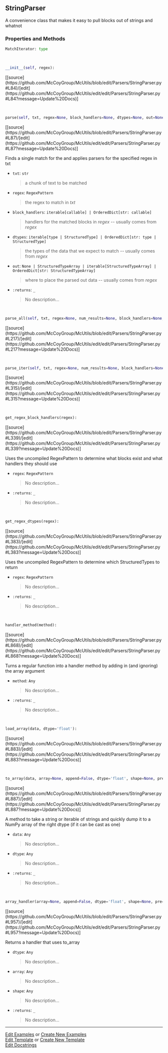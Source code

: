 ## <a id="McUtils.Parsers.StringParser.StringParser">StringParser</a>
A convenience class that makes it easy to pull blocks out of strings and whatnot

### Properties and Methods
```python
MatchIterator: type
```
<a id="McUtils.Parsers.StringParser.StringParser.__init__" class="docs-object-method">&nbsp;</a> 
```python
__init__(self, regex): 
```
<div class="docs-source-link" markdown="1">
[[source](https://github.com/McCoyGroup/McUtils/blob/edit/Parsers/StringParser.py#L84)/[edit](https://github.com/McCoyGroup/McUtils/edit/edit/Parsers/StringParser.py#L84?message=Update%20Docs)]
</div>

<a id="McUtils.Parsers.StringParser.StringParser.parse" class="docs-object-method">&nbsp;</a> 
```python
parse(self, txt, regex=None, block_handlers=None, dtypes=None, out=None): 
```
<div class="docs-source-link" markdown="1">
[[source](https://github.com/McCoyGroup/McUtils/blob/edit/Parsers/StringParser.py#L87)/[edit](https://github.com/McCoyGroup/McUtils/edit/edit/Parsers/StringParser.py#L87?message=Update%20Docs)]
</div>

Finds a single match for the and applies parsers for the specified regex in txt
- `txt`: `str`
    >a chunk of text to be matched
- `regex`: `RegexPattern`
    >the regex to match in _txt_
- `block_handlers`: `iterable[callable] | OrderedDict[str: callable]`
    >handlers for the matched blocks in _regex_ -- usually comes from _regex_
- `dtypes`: `iterable[type | StructuredType] | OrderedDict[str: type | StructuredType]`
    >the types of the data that we expect to match -- usually comes from _regex_
- `out`: `None | StructuredTypeArray | iterable[StructuredTypeArray] | OrderedDict[str: StructuredTypeArray]`
    >where to place the parsed out data -- usually comes from _regex_
- `:returns`: `_`
    >No description...

<a id="McUtils.Parsers.StringParser.StringParser.parse_all" class="docs-object-method">&nbsp;</a> 
```python
parse_all(self, txt, regex=None, num_results=None, block_handlers=None, dtypes=None, out=None): 
```
<div class="docs-source-link" markdown="1">
[[source](https://github.com/McCoyGroup/McUtils/blob/edit/Parsers/StringParser.py#L217)/[edit](https://github.com/McCoyGroup/McUtils/edit/edit/Parsers/StringParser.py#L217?message=Update%20Docs)]
</div>

<a id="McUtils.Parsers.StringParser.StringParser.parse_iter" class="docs-object-method">&nbsp;</a> 
```python
parse_iter(self, txt, regex=None, num_results=None, block_handlers=None, dtypes=None): 
```
<div class="docs-source-link" markdown="1">
[[source](https://github.com/McCoyGroup/McUtils/blob/edit/Parsers/StringParser.py#L315)/[edit](https://github.com/McCoyGroup/McUtils/edit/edit/Parsers/StringParser.py#L315?message=Update%20Docs)]
</div>

<a id="McUtils.Parsers.StringParser.StringParser.get_regex_block_handlers" class="docs-object-method">&nbsp;</a> 
```python
get_regex_block_handlers(regex): 
```
<div class="docs-source-link" markdown="1">
[[source](https://github.com/McCoyGroup/McUtils/blob/edit/Parsers/StringParser.py#L339)/[edit](https://github.com/McCoyGroup/McUtils/edit/edit/Parsers/StringParser.py#L339?message=Update%20Docs)]
</div>

Uses the uncompiled RegexPattern to determine what blocks exist and what handlers they should use
- `regex`: `RegexPattern`
    >No description...
- `:returns`: `_`
    >No description...

<a id="McUtils.Parsers.StringParser.StringParser.get_regex_dtypes" class="docs-object-method">&nbsp;</a> 
```python
get_regex_dtypes(regex): 
```
<div class="docs-source-link" markdown="1">
[[source](https://github.com/McCoyGroup/McUtils/blob/edit/Parsers/StringParser.py#L383)/[edit](https://github.com/McCoyGroup/McUtils/edit/edit/Parsers/StringParser.py#L383?message=Update%20Docs)]
</div>

Uses the uncompiled RegexPattern to determine which StructuredTypes to return
- `regex`: `RegexPattern`
    >No description...
- `:returns`: `_`
    >No description...

<a id="McUtils.Parsers.StringParser.StringParser.handler_method" class="docs-object-method">&nbsp;</a> 
```python
handler_method(method): 
```
<div class="docs-source-link" markdown="1">
[[source](https://github.com/McCoyGroup/McUtils/blob/edit/Parsers/StringParser.py#L868)/[edit](https://github.com/McCoyGroup/McUtils/edit/edit/Parsers/StringParser.py#L868?message=Update%20Docs)]
</div>

Turns a regular function into a handler method by adding in (and ignoring) the array argument
- `method`: `Any`
    >No description...
- `:returns`: `_`
    >No description...

<a id="McUtils.Parsers.StringParser.StringParser.load_array" class="docs-object-method">&nbsp;</a> 
```python
load_array(data, dtype='float'): 
```
<div class="docs-source-link" markdown="1">
[[source](https://github.com/McCoyGroup/McUtils/blob/edit/Parsers/StringParser.py#L883)/[edit](https://github.com/McCoyGroup/McUtils/edit/edit/Parsers/StringParser.py#L883?message=Update%20Docs)]
</div>

<a id="McUtils.Parsers.StringParser.StringParser.to_array" class="docs-object-method">&nbsp;</a> 
```python
to_array(data, array=None, append=False, dtype='float', shape=None, pre=None): 
```
<div class="docs-source-link" markdown="1">
[[source](https://github.com/McCoyGroup/McUtils/blob/edit/Parsers/StringParser.py#L887)/[edit](https://github.com/McCoyGroup/McUtils/edit/edit/Parsers/StringParser.py#L887?message=Update%20Docs)]
</div>

A method to take a string or iterable of strings and quickly dump it to a NumPy array of the right dtype (if it can be cast as one)
- `data`: `Any`
    >No description...
- `dtype`: `Any`
    >No description...
- `:returns`: `_`
    >No description...

<a id="McUtils.Parsers.StringParser.StringParser.array_handler" class="docs-object-method">&nbsp;</a> 
```python
array_handler(array=None, append=False, dtype='float', shape=None, pre=None): 
```
<div class="docs-source-link" markdown="1">
[[source](https://github.com/McCoyGroup/McUtils/blob/edit/Parsers/StringParser.py#L957)/[edit](https://github.com/McCoyGroup/McUtils/edit/edit/Parsers/StringParser.py#L957?message=Update%20Docs)]
</div>

Returns a handler that uses to_array
- `dtype`: `Any`
    >No description...
- `array`: `Any`
    >No description...
- `shape`: `Any`
    >No description...
- `:returns`: `_`
    >No description...





___

[Edit Examples](https://github.com/McCoyGroup/McUtils/edit/edit/ci/examples/McUtils/Parsers/StringParser/StringParser.md) or 
[Create New Examples](https://github.com/McCoyGroup/McUtils/new/edit/?filename=ci/examples/McUtils/Parsers/StringParser/StringParser.md) <br/>
[Edit Template](https://github.com/McCoyGroup/McUtils/edit/edit/ci/docs/McUtils/Parsers/StringParser/StringParser.md) or 
[Create New Template](https://github.com/McCoyGroup/McUtils/new/edit/?filename=ci/docs/templates/McUtils/Parsers/StringParser/StringParser.md) <br/>
[Edit Docstrings](https://github.com/McCoyGroup/McUtils/edit/edit/McUtils/Parsers/StringParser.py?message=Update%20Docs)